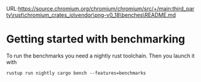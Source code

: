 URL:https://source.chromium.org/chromium/chromium/src/+/main:third_party\rust\chromium_crates_io\vendor\png-v0_18\benches\README.md
# Getting started with benchmarking

To run the benchmarks you need a nightly rust toolchain.
Then you launch it with

    rustup run nightly cargo bench --features=benchmarks
